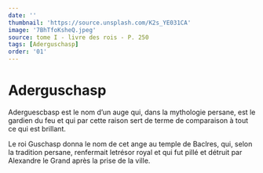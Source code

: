 ```yaml
---
date: ''
thumbnail: 'https://source.unsplash.com/K2s_YE031CA'
image: '7BhTfoKsheQ.jpeg'
source: tome I - livre des rois - P. 250
tags: [Aderguschasp]
order: '01'
---
```


# Aderguschasp

Aderguescbasp est le nom d’un auge qui, dans la mythologie persane, est le gardien du feu et qui par cette raison sert de terme de comparaison à tout ce qui est brillant.

Le roi Guschasp donna le nom de cet ange au temple de Baclres, qui, selon la tradition persane, renfermait letrésor royal et qui fut pillé et détruit par Alexandre le Grand après la prise de la ville.
